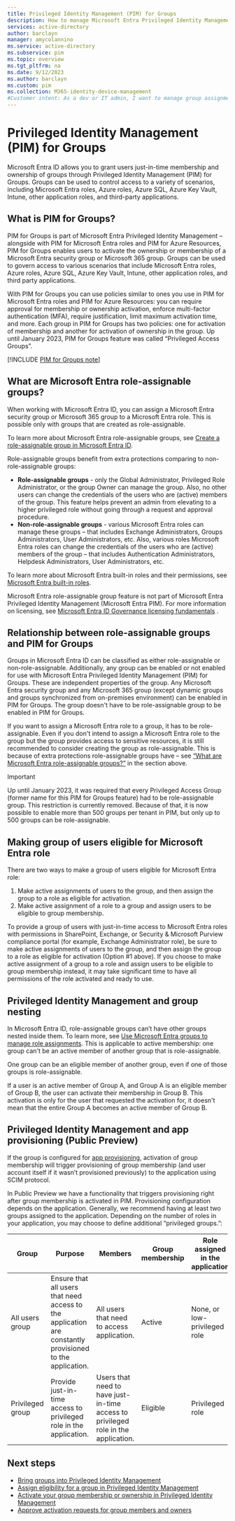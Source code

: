 ```yaml
---
title: Privileged Identity Management (PIM) for Groups
description: How to manage Microsoft Entra Privileged Identity Management (PIM) for Groups.
services: active-directory
author: barclayn
manager: amycolannino
ms.service: active-directory
ms.subservice: pim
ms.topic: overview
ms.tgt_pltfrm: na
ms.date: 9/12/2023
ms.author: barclayn
ms.custom: pim
ms.collection: M365-identity-device-management
#Customer intent: As a dev or IT admin, I want to manage group assignments in PIM, so that I can grant eligibility for elevation to a role assigned via group membership
---
```


# Privileged Identity Management (PIM) for Groups

Microsoft Entra ID allows you to grant users just-in-time membership and ownership of groups through Privileged Identity Management (PIM) for Groups. Groups can be used to control access to a variety of scenarios, including Microsoft Entra roles, Azure roles, Azure SQL, Azure Key Vault, Intune, other application roles, and third-party applications.

## What is PIM for Groups?

PIM for Groups is part of Microsoft Entra Privileged Identity Management – alongside with PIM for Microsoft Entra roles and PIM for Azure Resources, PIM for Groups enables users to activate the ownership or membership of a Microsoft Entra security group or Microsoft 365 group. Groups can be used to govern access to various scenarios that include Microsoft Entra roles, Azure roles, Azure SQL, Azure Key Vault, Intune, other application roles, and third party applications.

With PIM for Groups you can use policies similar to ones you use in PIM for Microsoft Entra roles and PIM for Azure Resources: you can require approval for membership or ownership activation, enforce multi-factor authentication (MFA), require justification, limit maximum activation time, and more. Each group in PIM for Groups has two policies: one for activation of membership and another for activation of ownership in the group. Up until January 2023, PIM for Groups feature was called “Privileged Access Groups”.

[!INCLUDE [PIM for Groups note](~/includes/pim-for-groups-include.md)]

<a name='what-are-entra-id-role-assignable-groups'></a>

## What are Microsoft Entra role-assignable groups?

When working with Microsoft Entra ID, you can assign a Microsoft Entra security group or Microsoft 365 group to a Microsoft Entra role. This is possible only with groups that are created as role-assignable.

To learn more about Microsoft Entra role-assignable groups, see [Create a role-assignable group in Microsoft Entra ID](~/identity/role-based-access-control/groups-create-eligible.md). 

Role-assignable groups benefit from extra protections comparing to non-role-assignable groups:

- **Role-assignable groups** - only the Global Administrator, Privileged Role Administrator, or the group Owner can manage the group. Also, no other users can change the credentials of the users who are (active) members of the group. This feature helps prevent an admin from elevating to a higher privileged role without going through a request and approval procedure.
- **Non-role-assignable groups** - various Microsoft Entra roles can manage these groups – that includes Exchange Administrators, Groups Administrators, User Administrators, etc. Also, various roles Microsoft Entra roles can change the credentials of the users who are (active) members of the group – that includes Authentication Administrators, Helpdesk Administrators, User Administrators, etc.

To learn more about Microsoft Entra built-in roles and their permissions, see [Microsoft Entra built-in roles](~/identity/role-based-access-control/permissions-reference.md).

Microsoft Entra role-assignable group feature is not part of Microsoft Entra Privileged Identity Management (Microsoft Entra PIM). For more information on licensing, see [Microsoft Entra ID Governance licensing fundamentals](~/id-governance/licensing-fundamentals.md) .


## Relationship between role-assignable groups and PIM for Groups

Groups in Microsoft Entra ID can be classified as either role-assignable or non-role-assignable. Additionally, any group can be enabled or not enabled for use with Microsoft Entra Privileged Identity Management (PIM) for Groups. These are independent properties of the group. Any Microsoft Entra security group and any Microsoft 365 group (except dynamic groups and groups synchronized from on-premises environment) can be enabled in PIM for Groups. The group doesn't have to be role-assignable group to be enabled in PIM for Groups.

If you want to assign a Microsoft Entra role to a group, it has to be role-assignable. Even if you don't intend to assign a Microsoft Entra role to the group but the group provides access to sensitive resources, it is still recommended to consider creating the group as role-assignable. This is because of extra protections role-assignable groups have – see [“What are Microsoft Entra role-assignable groups?”](#what-are-entra-id-role-assignable-groups) in the section above.

>[!IMPORTANT]
> Up until January 2023, it was required that every Privileged Access Group (former name for this PIM for Groups feature) had to be role-assignable group. This restriction is currently removed. Because of that, it is now possible to enable more than 500 groups per tenant in PIM, but only up to 500 groups can be role-assignable.

<a name='making-group-of-users-eligible-for-entra-id-role'></a>

## Making group of users eligible for Microsoft Entra role

There are two ways to make a group of users eligible for Microsoft Entra role:

1. Make active assignments of users to the group, and then assign the group to a role as eligible for activation.
2. Make active assignment of a role to a group and assign users to be eligible to group membership.

To provide a group of users with just-in-time access to Microsoft Entra roles with permissions in SharePoint, Exchange, or Security & Microsoft Purview compliance portal (for example, Exchange Administrator role), be sure to make active assignments of users to the group, and then assign the group to a role as eligible for activation (Option #1 above). If you choose to make active assignment of a group to a role and assign users to be eligible to group membership instead, it may take significant time to have all permissions of the role activated and ready to use.

## Privileged Identity Management and group nesting

In Microsoft Entra ID, role-assignable groups can’t have other groups nested inside them. To learn more, see [Use Microsoft Entra groups to manage role assignments](~/identity/role-based-access-control/groups-concept.md). This is applicable to active membership: one group can't be an active member of another group that is role-assignable.

One group can be an eligible member of another group, even if one of those groups is role-assignable.

If a user is an active member of Group A, and Group A is an eligible member of Group B, the user can activate their membership in Group B. This activation is only for the user that requested the activation for, it doesn't mean that the entire Group A becomes an active member of Group B.

## Privileged Identity Management and app provisioning (Public Preview)

If the group is configured for [app provisioning](~/identity/app-provisioning/index.yml), activation of group membership will trigger provisioning of group membership (and user account itself if it wasn’t provisioned previously) to the application using SCIM protocol. 

In Public Preview we have a functionality that triggers provisioning right after group membership is activated in PIM.
Provisioning configuration depends on the application. Generally, we recommend having at least two groups assigned to the application. Depending on the number of roles in your application, you may choose to define additional “privileged groups.”:


|Group|Purpose|Members|Group membership|Role assigned in the application|
|-----|-----|-----|-----|-----|
|All users group|Ensure that all users that need access to the application are constantly provisioned to the application.|All users that need to access application.|Active|None, or low-privileged role|
|Privileged group|Provide just-in-time access to privileged role in the application.|Users that need to have just-in-time access to privileged role in the application.|Eligible|Privileged role|

## Next steps

- [Bring groups into Privileged Identity Management](groups-discover-groups.md)
- [Assign eligibility for a group in Privileged Identity Management](groups-assign-member-owner.md)
- [Activate your group membership or ownership in Privileged Identity Management](groups-activate-roles.md)
- [Approve activation requests for group members and owners](groups-approval-workflow.md)

